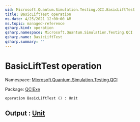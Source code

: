 ```yaml
---
uid: Microsoft.Quantum.Simulation.Testing.QCI.BasicLiftTest
title: BasicLiftTest operation
ms.date: 4/25/2021 12:00:00 AM
ms.topic: managed-reference
qsharp.kind: operation
qsharp.namespace: Microsoft.Quantum.Simulation.Testing.QCI
qsharp.name: BasicLiftTest
qsharp.summary: ''
---
```


# BasicLiftTest operation

Namespace: [Microsoft.Quantum.Simulation.Testing.QCI](xref:Microsoft.Quantum.Simulation.Testing.QCI)

Package: [QCIExe](https://nuget.org/packages/QCIExe)




```qsharp
operation BasicLiftTest () : Unit
```


## Output : [Unit](xref:microsoft.quantum.qsharp.valueliterals#unit-literal)

